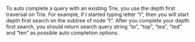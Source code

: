 

To auto complete a query with an existing Trie, you use the depth first traversal
on Trie. For example, if I started typing letter “t”, then you will start depth
first search on the subtree of node “t”. After you complete your depth first
search, you should return search query string “to”, “top”, “tea”, “ted” and
“ten” as possible auto completion options.

